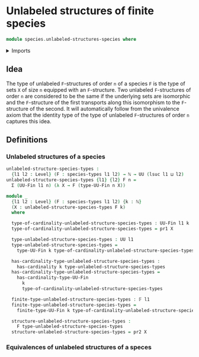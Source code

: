 # Unlabeled structures of finite species

```agda
module species.unlabeled-structures-species where
```

<details><summary>Imports</summary>

```agda
open import elementary-number-theory.natural-numbers

open import foundation.dependent-pair-types
open import foundation.universe-levels

open import species.species-of-types

open import univalent-combinatorics.finite-types
```

</details>

## Idea

The type of unlabeled `F`-structures of order `n` of a species `F` is the type
of sets `X` of size `n` equipped with an `F`-structure. Two unlabeled
`F`-structures of order `n` are considered to be the same if the underlying sets
are isomorphic and the `F`-structure of the first transports along this
isomorphism to the `F`-structure of the second. It will automatically follow
from the univalence axiom that the identity type of the type of unlabeled
`F`-structures of order `n` captures this idea.

## Definitions

### Unlabeled structures of a species

```agda
unlabeled-structure-species-types :
  {l1 l2 : Level} (F : species-types l1 l2) → ℕ → UU (lsuc l1 ⊔ l2)
unlabeled-structure-species-types {l1} {l2} F n =
  Σ (UU-Fin l1 n) (λ X → F (type-UU-Fin n X))

module _
  {l1 l2 : Level} (F : species-types l1 l2) {k : ℕ}
  (X : unlabeled-structure-species-types F k)
  where

  type-of-cardinality-unlabeled-structure-species-types : UU-Fin l1 k
  type-of-cardinality-unlabeled-structure-species-types = pr1 X

  type-unlabeled-structure-species-types : UU l1
  type-unlabeled-structure-species-types =
    type-UU-Fin k type-of-cardinality-unlabeled-structure-species-types

  has-cardinality-type-unlabeled-structure-species-types :
    has-cardinality k type-unlabeled-structure-species-types
  has-cardinality-type-unlabeled-structure-species-types =
    has-cardinality-type-UU-Fin
      k
      type-of-cardinality-unlabeled-structure-species-types

  finite-type-unlabeled-structure-species-types : 𝔽 l1
  finite-type-unlabeled-structure-species-types =
    finite-type-UU-Fin k type-of-cardinality-unlabeled-structure-species-types

  structure-unlabeled-structure-species-types :
    F type-unlabeled-structure-species-types
  structure-unlabeled-structure-species-types = pr2 X
```

### Equivalences of unlabeled structures of a speces
